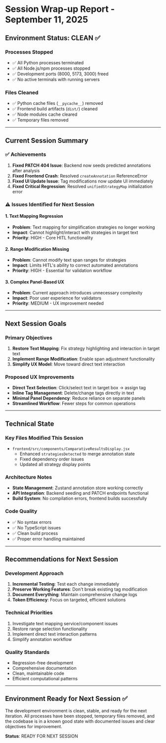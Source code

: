 # Session Wrap-up Report - September 11, 2025

## Environment Status: CLEAN ✅

### Processes Stopped
- ✅ All Python processes terminated
- ✅ All Node.js/npm processes stopped  
- ✅ Development ports (8000, 5173, 3000) freed
- ✅ No active terminals with running servers

### Files Cleaned
- ✅ Python cache files (`__pycache__`) removed
- ✅ Frontend build artifacts (`dist/`) cleaned
- ✅ Node modules cache cleared
- ✅ Temporary files removed

---

## Current Session Summary

### ✅ Achievements
1. **Fixed PATCH 404 Issue**: Backend now seeds predicted annotations after analysis
2. **Fixed Frontend Crash**: Resolved `createAnnotation` ReferenceError 
3. **Fixed UI Update Issue**: Tag modifications now update UI immediately
4. **Fixed Critical Regression**: Resolved `unifiedStrategyMap` initialization error

### ⚠️ Issues Identified for Next Session

#### 1. Text Mapping Regression
- **Problem**: Text mapping for simplification strategies no longer working
- **Impact**: Cannot highlight/interact with strategies in target text
- **Priority**: HIGH - Core HITL functionality

#### 2. Range Modification Missing
- **Problem**: Cannot modify text span ranges for strategies
- **Impact**: Limits HITL's ability to correct automated annotations
- **Priority**: HIGH - Essential for validation workflow

#### 3. Complex Panel-Based UX
- **Problem**: Current approach introduces unnecessary complexity
- **Impact**: Poor user experience for validators
- **Priority**: MEDIUM - UX improvement needed

---

## Next Session Goals

### Primary Objectives
1. **Restore Text Mapping**: Fix strategy highlighting and interaction in target text
2. **Implement Range Modification**: Enable span adjustment functionality  
3. **Simplify UX Model**: Move toward direct text interaction

### Proposed UX Improvements
- **Direct Text Selection**: Click/select text in target box → assign tag
- **Inline Tag Management**: Delete/change tags directly in text
- **Minimal Panel Dependency**: Reduce reliance on separate panels
- **Streamlined Workflow**: Fewer steps for common operations

---

## Technical State

### Key Files Modified This Session
- `frontend/src/components/ComparativeResultsDisplay.jsx`
  - Enhanced `strategiesDetected` to merge annotation state
  - Fixed dependency order issues
  - Updated all strategy display points

### Architecture Notes
- **State Management**: Zustand annotation store working correctly
- **API Integration**: Backend seeding and PATCH endpoints functional
- **Build System**: No compilation errors, frontend builds successfully

### Code Quality
- ✅ No syntax errors
- ✅ No TypeScript issues  
- ✅ Clean build process
- ✅ Proper error handling maintained

---

## Recommendations for Next Session

### Development Approach
1. **Incremental Testing**: Test each change immediately
2. **Preserve Working Features**: Don't break existing tag modification
3. **Document Everything**: Maintain comprehensive change logs
4. **Token Efficiency**: Focus on targeted, efficient solutions

### Technical Priorities
1. Investigate text mapping service/component issues
2. Restore range selection functionality
3. Implement direct text interaction patterns
4. Simplify annotation workflow

### Quality Standards
- Regression-free development
- Comprehensive documentation
- Clean, maintainable code
- Efficient computational patterns

---

## Environment Ready for Next Session ✅

The development environment is clean, stable, and ready for the next iteration. All processes have been stopped, temporary files removed, and the codebase is in a known good state with documented issues and clear objectives for improvement.

**Status**: READY FOR NEXT SESSION
